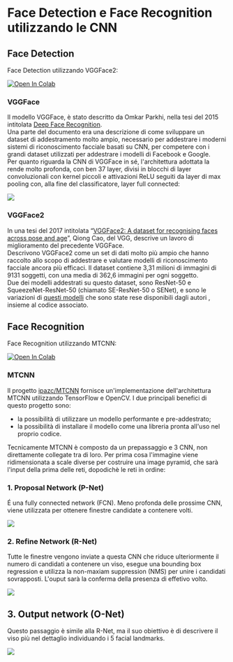 # Face Detection e Face Recognition utilizzando le CNN

## Face Detection

Face Detection utilizzando VGGFace2:  

[![Open In Colab](https://colab.research.google.com/assets/colab-badge.svg)](https://colab.research.google.com/drive/13gdTneEgbzn0SvvzntR7t2RDhKsvYPZW?usp=sharing)

### VGGFace
Il modello VGGFace, è stato descritto da Omkar Parkhi, nella tesi del 2015 intitolata [Deep Face Recognition](https://www.robots.ox.ac.uk/~vgg/publications/2015/Parkhi15/parkhi15.pdf).  
Una parte del documento era una descrizione di come sviluppare un dataset di addestramento molto ampio, necessario per addestrare i moderni sistemi di riconoscimento facciale basati su CNN, per competere con i grandi dataset utilizzati per addestrare i modelli di Facebook e Google.  
Per quanto riguarda la CNN di VGGFace in sé, l'architettura adottata la rende molto profonda, con ben 37 layer, divisi in blocchi di layer convoluzionali con kernel piccoli e attivazioni ReLU seguiti da layer di max pooling con, alla fine del classificatore, layer full connected:  

<img src='https://drive.google.com/uc?id=1ppG-bZ_032RiUqWH9IOSN3pRtO1iDO4g'>

### VGGFace2
In una tesi del 2017 intitolata “[VGGFace2: A dataset for recognising faces across pose and age](https://www.robots.ox.ac.uk/~vgg/publications/2018/Cao18/cao18.pdf)”, Qiong Cao, del VGG, descrive un lavoro di miglioramento del precedente VGGFace.  
Descrivono VGGFace2 come un set di dati molto più ampio che hanno raccolto allo scopo di addestrare e valutare modelli di riconoscimento facciale ancora più efficaci.
Il dataset contiene 3,31 milioni di immagini di 9131 soggetti, con una media di 362,6 immagini per ogni soggetto.  
Due dei modelli addestrati su questo dataset, sono ResNet-50 e SqueezeNet-ResNet-50 (chiamato SE-ResNet-50 o SENet), e sono le variazioni di [questi modelli](https://github.com/ox-vgg/vgg_face2) che sono state rese disponibili dagli autori , insieme al codice associato.  

## Face Recognition

Face Recognition utilizzando MTCNN:  

[![Open In Colab](https://colab.research.google.com/assets/colab-badge.svg)](https://colab.research.google.com/drive/1hd7IoFsZBFw1uB98gu4IsFsUb5LBphsP?usp=sharing)

### MTCNN
Il progetto [ipazc/MTCNN](https://github.com/ipazc/mtcnn) fornisce un'implementazione dell'architettura MTCNN utilizzando TensorFlow e OpenCV. I due principali benefici di questo progetto sono:
    
*   la possibilità di utilizzare un modello performante e pre-addestrato;
*   la possibilità di installare il modello come una libreria pronta all'uso nel proprio codice.

Tecnicamente MTCNN è composto da un prepassaggio e 3 CNN, non direttamente collegate tra di loro. Per prima cosa l'immagine viene ridimensionata a scale diverse per costruire una image pyramid, che sarà l'input della prima delle reti, dopodichè le reti in ordine:
    
### 1. Proposal Network (P-Net)
É una fully connected network (FCN). Meno profonda delle prossime CNN, viene utilizzata per ottenere finestre candidate a contenere volti.  

<img src='https://drive.google.com/uc?id=1XQKluW0_5pru_-X80OJduz9_7kXbzjVg'>
    
### 2. Refine Network (R-Net)
Tutte le finestre vengono inviate a questa CNN che riduce ulteriormente il numero di candidati a contenere un viso, esegue una bounding box regression e utilizza la non-maxiam suppression (NMS) per unire i candidati sovrapposti. L'ouput sarà la conferma della presenza di effetivo volto.  

<img src='https://drive.google.com/uc?id=1ymIh--XX_fdvmclC10xLJIGAznb6xq4A'>
    
## 3. Output network (O-Net)
Questo passaggio è simile alla R-Net, ma il suo obiettivo è di descrivere il viso più nel dettaglio individuando i 5 facial landmarks.  

<img src='https://drive.google.com/uc?id=1nrOnIpqFCif5sI8VFZE8dm7wH2kghvh9'>
